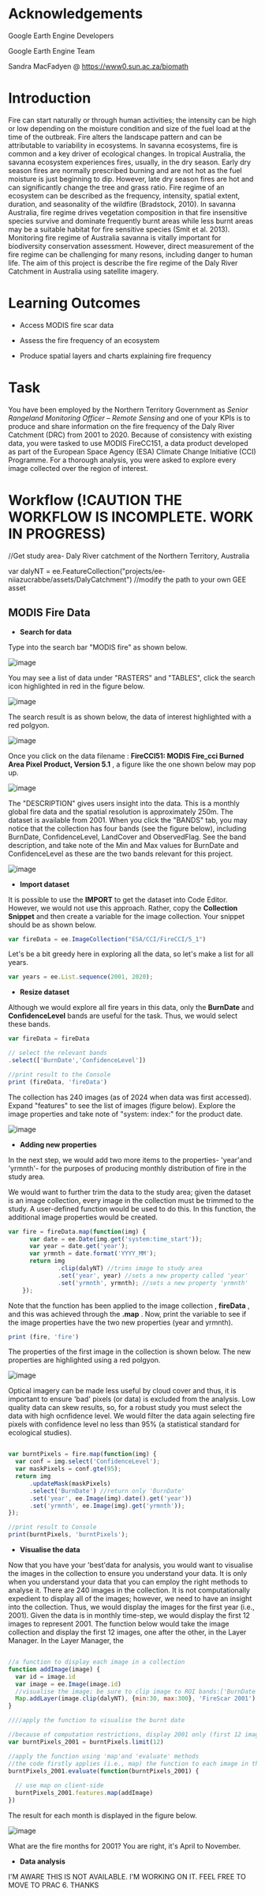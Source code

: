 # Acknowledgements

Google Earth Engine Developers

Google Earth Engine Team

Sandra MacFadyen @ https://www0.sun.ac.za/biomath




# Introduction

Fire can start naturally or through human activities; the intensity can be high or low depending on the moisture condition and size of the fuel load at the time of the outbreak. Fire alters the landscape pattern and can be attributable to variability in ecosystems. In savanna ecosystems, fire is common and a key driver of ecological changes. In tropical Australia, the savanna ecosystem experiences fires, usually, in the dry season. Early dry season fires are normally prescribed burning and are not hot as the fuel moisture is just beginning to dip. However, late dry season fires are hot and can significantly change the tree and grass ratio. Fire regime of an ecosystem can be described as the frequency, intensity, spatial extent, duration, and seasonality of the wildfire  (Bradstock, 2010). In savanna Australia, fire regime drives vegetation composition in that fire insensitive species survive and dominate frequently burnt areas while less burnt areas may be a suitable habitat for fire sensitive species (Smit et al. 2013). Monitoring fire regime of Australia savanna is vitally important for biodiversity conservation assessment. However, direct measurement of the fire regime can be challenging for many resons, including danger to human life. The aim of this project is describe the fire regime of the Daly River Catchment in Australia using satellite imagery. 



# Learning Outcomes

- Access MODIS fire scar data
  
- Assess the fire frequency of an ecosystem

- Produce spatial layers and charts explaining fire frequency


# Task

You have been employed by the Northern Territory Government as *Senior Rangeland Monitoring Officer – Remote Sensing* and one of your KPIs is to produce and share information on the fire frequency of the Daly River Catchment (DRC) from 2001 to 2020. 
Because of consistency with existing data, you were tasked to use MODIS FireCC151, a data product developed as part of the European Space Agency (ESA) Climate Change Initiative (CCI) Programme. For a thorough analysis, you were asked to explore every image collected over the region of interest. 

# Workflow (!CAUTION THE WORKFLOW IS INCOMPLETE. WORK IN PROGRESS)

//Get study area- Daly River catchment of the Northern Territory, Australia

var dalyNT = ee.FeatureCollection("projects/ee-niiazucrabbe/assets/DalyCatchment") //modify the path to your own GEE asset 



## MODIS Fire Data

- **Search for data**


Type into the search bar "MODIS fire" as shown below.

![image](https://github.com/user-attachments/assets/8599f15c-d70c-4c2a-995d-32a3373f6d93)

You may see a list of data under "RASTERS" and "TABLES", click the search icon highlighted in red in the figure below.

![image](https://github.com/user-attachments/assets/43baece9-7b5e-4954-92c0-9461f260ce81)


The search result is as shown below, the data of interest highlighted with a red polgyon.

![image](https://github.com/user-attachments/assets/d0b6dfaf-0016-4b70-a30b-2660e00680ac)


Once you click on the data filename : **FireCCI51: MODIS Fire_cci Burned Area Pixel Product, Version 5.1** , a figure like the one shown below may pop up.

![image](https://github.com/user-attachments/assets/40068c6a-f739-48fa-94a8-c83fe30136e9)


The "DESCRIPTION" gives users insight into the data. This is a monthly global fire data and the spatial resolution is approximately 250m. The dataset is available from 2001.
When you click the "BANDS" tab, you may notice that the collection has four bands (see the figure below), including BurnDate, ConfidenceLevel,  LandCover and ObservedFlag. See the band description, and take note of the Min and Max values for BurnDate and ConfidenceLevel as these are the two bands relevant for this project.





![image](https://github.com/user-attachments/assets/4cefd564-e66a-4293-adf0-75255840fa81)






- **Import dataset**

It is possible to use the **IMPORT** to get the dataset into Code Editor. However, we would not use this approach. Rather, copy the **Collection Snippet** and then create a variable for the image collection. Your snippet should be as shown below.

```JavaScript
var fireData = ee.ImageCollection("ESA/CCI/FireCCI/5_1")
```

Let's be a bit greedy here in exploring all the data, so let's make a list for all years.


```JavaScript
var years = ee.List.sequence(2001, 2020);
```


- **Resize dataset**


Although we would explore all fire years in this data, only the **BurnDate** and **ConfidenceLevel** bands are useful for the task. Thus, we would select these bands. 

```JavaScript
var fireData = fireData

// select the relevant bands
.select(['BurnDate','ConfidenceLevel'])

//print result to the Console
print (fireData, 'fireData')
```

The collection has 240 images (as of 2024 when data was first accessed). Expand "features" to see the list of images (figure below). Explore the image properties and take note of "system: index:" for the product date. 




![image](https://github.com/user-attachments/assets/ad05ed08-696a-4a02-8180-5f982a989566)




- **Adding new properties**

  
In the next step, we would add two more items to the properties- 'year'and 'yrmnth'- for the purposes of producing monthly distribution of fire in the study area.


We would want to further trim the data to the study area; given the dataset is an image collection, every image in the collection must be trimmed to the study. A user-defined function would be used to do this. In this function, the additional image properties would be created.

```JavaScript
var fire = fireData.map(function(img) { 
      var date = ee.Date(img.get('system:time_start'));
      var year = date.get('year');
      var yrmnth = date.format('YYYY_MM');
      return img
              .clip(dalyNT) //trims image to study area
              .set('year', year) //sets a new property called 'year'
              .set('yrmnth', yrmnth); //sets a new property 'yrmnth'
    });  
```

Note that the function has been applied to the image collection , **fireData** , and this was achieved through the **.map** . Now, print the variable to see if the image properties have the two new properties (year and yrmnth).

```JavaScript
print (fire, 'fire')
```

The properties of the first image in the collection is shown below. The new properties are highlighted using a red polgyon.


![image](https://github.com/user-attachments/assets/8b30f7da-db79-4718-9163-271c0dbcc216)



Optical imagery can be made less useful by cloud cover and thus, it is important to ensure 'bad' pixels (or data) is excluded from the analysis. Low quality data can skew results, so, for a robust study you must select the data with high ocnfidence level. We would filter the data again selecting fire pixels with confidence level no less than 95% (a statistical standard for ecological studies).


```JavaScript

var burntPixels = fire.map(function(img) {
  var conf = img.select('ConfidenceLevel');
  var maskPixels = conf.gte(95);
  return img
      .updateMask(maskPixels)
      .select('BurnDate') //return only 'BurnDate' 
      .set('year', ee.Image(img).date().get('year'))
      .set('yrmnth', ee.Image(img).get('yrmnth'));
});

//print result to Console
print(burntPixels, 'burntPixels');
```



- **Visualise the data**


Now that you have your 'best'data for analysis, you would want to visualise the images in the collection to ensure you understand your data. It is only when you understand your data that you can employ the right methods to analyse it. There are 240 images in the collection. It is not computationally expedient to display all of the images; however, we need to have an insight into the collection. Thus, we would display the images for the first year (i.e., 2001). Given the data is in monthly time-step, we would display the first 12 images to represent 2001. The function below would take the image collection and display the first 12 images, one after the other, in the Layer Manager. In the Layer Manager, the 


```JavaScript

//a function to display each image in a collection
function addImage(image) { 
  var id = image.id
  var image = ee.Image(image.id)
  //visualise the image; be sure to clip image to ROI bands:['BurnDate', 'BurnDate', 'BurnDate']
  Map.addLayer(image.clip(dalyNT), {min:30, max:300}, 'FireScar 2001') //see the results in the Layer Manager
}

////apply the function to visualise the burnt date

//because of computation restrictions, display 2001 only (first 12 images)
var burntPixels_2001 = burntPixels.limit(12)

//apply the function using 'map'and 'evaluate' methods
//the code firstly applies (i.e., map) the function to each image in the collection and displays the results to Console (i.e., evaluate)
burntPixels_2001.evaluate(function(burntPixels_2001) {  
  
  // use map on client-side
  burntPixels_2001.features.map(addImage)
})


```


The result for each month is displayed in the figure below.




![image](https://github.com/user-attachments/assets/d052e58a-da2c-48b9-a2f7-41c1671cad3b)






What are the fire months for 2001? You are right, it's April to November.




- **Data analysis**

I'M AWARE THIS IS NOT AVAILABLE. I'M WORKING ON IT. FEEL FREE TO MOVE TO PRAC 6. THANKS
